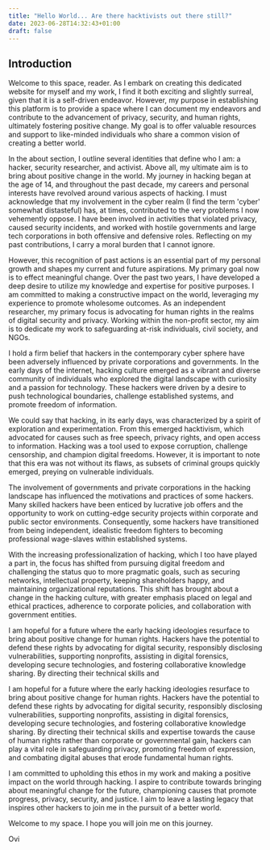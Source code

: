 ```yaml
---
title: "Hello World... Are there hacktivists out there still?"
date: 2023-06-28T14:32:43+01:00
draft: false
---
```


## Introduction

Welcome to this space, reader. As I embark on creating this dedicated website for myself and my work, I find it both exciting and slightly surreal, given that it is a self-driven endeavor. However, my purpose in establishing this platform is to provide a space where I can document my endeavors and contribute to the advancement of privacy, security, and human rights, ultimately fostering positive change. My goal is to offer valuable resources and support to like-minded individuals who share a common vision of creating a better world.

In the about section, I outline several identities that define who I am: a hacker, security researcher, and activist. Above all, my ultimate aim is to bring about positive change in the world. My journey in hacking began at the age of 14, and throughout the past decade, my careers and personal interests have revolved around various aspects of hacking. I must acknowledge that my involvement in the cyber realm (I find the term 'cyber' somewhat distasteful) has, at times, contributed to the very problems I now vehemently oppose. I have been involved in activities that violated privacy, caused security incidents, and worked with hostile governments and large tech corporations in both offensive and defensive roles. Reflecting on my past contributions, I carry a moral burden that I cannot ignore.

However, this recognition of past actions is an essential part of my personal growth and shapes my current and future aspirations. My primary goal now is to effect meaningful change. Over the past two years, I have developed a deep desire to utilize my knowledge and expertise for positive purposes. I am committed to making a constructive impact on the world, leveraging my experience to promote wholesome outcomes. As an independent researcher, my primary focus is advocating for human rights in the realms of digital security and privacy. Working within the non-profit sector, my aim is to dedicate my work to safeguarding at-risk individuals, civil society, and NGOs.

I hold a firm belief that hackers in the contemporary cyber sphere have been adversely influenced by private corporations and governments. In the early days of the internet, hacking culture emerged as a vibrant and diverse community of individuals who explored the digital landscape with curiosity and a passion for technology. These hackers were driven by a desire to push technological boundaries, challenge established systems, and promote freedom of information.

We could say that hacking, in its early days, was characterized by a spirit of exploration and experimentation. From this emerged hacktivism, which advocated for causes such as free speech, privacy rights, and open access to information. Hacking was a tool used to expose corruption, challenge censorship, and champion digital freedoms. However, it is important to note that this era was not without its flaws, as subsets of criminal groups quickly emerged, preying on vulnerable individuals.

The involvement of governments and private corporations in the hacking landscape has influenced the motivations and practices of some hackers. Many skilled hackers have been enticed by lucrative job offers and the opportunity to work on cutting-edge security projects within corporate and public sector environments. Consequently, some hackers have transitioned from being independent, idealistic freedom fighters to becoming professional wage-slaves within established systems. 

With the increasing professionalization of hacking, which I too have played a part in, the focus has shifted from pursuing digital freedom and challenging the status quo to more pragmatic goals, such as securing networks, intellectual property, keeping shareholders happy, and maintaining organizational reputations. This shift has brought about a change in the hacking culture, with greater emphasis placed on legal and ethical practices, adherence to corporate policies, and collaboration with government entities.

I am hopeful for a future where the early hacking ideologies resurface to bring about positive change for human rights. Hackers have the potential to defend these rights by advocating for digital security, responsibly disclosing vulnerabilities, supporting nonprofits, assisting in digital forensics, developing secure technologies, and fostering collaborative knowledge sharing. By directing their technical skills and

I am hopeful for a future where the early hacking ideologies resurface to bring about positive change for human rights. Hackers have the potential to defend these rights by advocating for digital security, responsibly disclosing vulnerabilities, supporting nonprofits, assisting in digital forensics, developing secure technologies, and fostering collaborative knowledge sharing. By directing their technical skills and expertise towards the cause of human rights rather than corporate or governmental gain, hackers can play a vital role in safeguarding privacy, promoting freedom of expression, and combating digital abuses that erode fundamental human rights.

I am committed to upholding this ethos in my work and making a positive impact on the world through hacking. I aspire to contribute towards bringing about meaningful change for the future, championing causes that promote progress, privacy, security, and justice. I aim to leave a lasting legacy that inspires other hackers to join me in the pursuit of a better world.

Welcome to my space. I hope you will join me on this journey. 

Ovi
